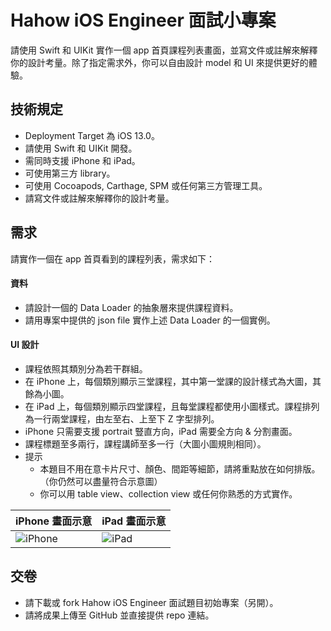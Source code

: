 # Hahow iOS Engineer 面試小專案

請使用 Swift 和 UIKit 實作一個 app 首頁課程列表畫面，並寫文件或註解來解釋你的設計考量。除了指定需求外，你可以自由設計 model 和 UI 來提供更好的體驗。

## 技術規定
- Deployment Target 為 iOS 13.0。
- 請使用 Swift 和 UIKit 開發。
- 需同時支援 iPhone 和 iPad。
- 可使用第三方 library。
- 可使用 Cocoapods, Carthage, SPM 或任何第三方管理工具。
- 請寫文件或註解來解釋你的設計考量。

## 需求
請實作一個在 app 首頁看到的課程列表，需求如下：

#### 資料
- 請設計一個的 Data Loader 的抽象層來提供課程資料。
- 請用專案中提供的 json file 實作上述 Data Loader 的一個實例。

#### UI 設計
- 課程依照其類別分為若干群組。
- 在 iPhone 上，每個類別顯示三堂課程，其中第一堂課的設計樣式為大圖，其餘為小圖。
- 在 iPad 上，每個類別顯示四堂課程，且每堂課程都使用小圖樣式。課程排列為一行兩堂課程，由左至右、上至下 Z 字型排列。
- iPhone 只需要支援 portrait 豎直方向，iPad 需要全方向 & 分割畫面。
- 課程標題至多兩行，課程講師至多一行（大圖小圖規則相同）。
- 提示
  - 本題目不用在意卡片尺寸、顏色、間距等細節，請將重點放在如何排版。（你仍然可以盡量符合示意圖）
  - 你可以用 table view、collection view 或任何你熟悉的方式實作。

iPhone 畫面示意 | iPad 畫面示意
--- | ---
![iPhone](https://user-images.githubusercontent.com/4545214/135952573-3db78035-4ddc-4760-8974-89006cbbb608.png) | ![iPad](https://user-images.githubusercontent.com/4545214/135956833-1ede9bcc-f269-47d3-8485-6c493cee8d9c.png)

## 交卷

- 請下載或 fork Hahow iOS Engineer 面試題目初始專案（另開）。
- 請將成果上傳至 GitHub 並直接提供 repo 連結。
